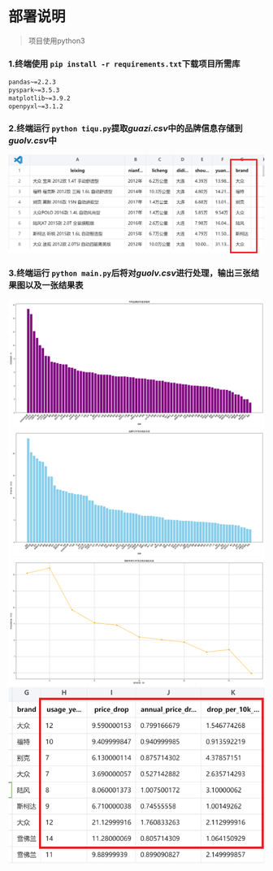 # 部署说明
>项目使用python3

### 1.终端使用 ``pip install -r requirements.txt``下载项目所需库

```
pandas~=2.2.3
pyspark~=3.5.3
matplotlib~=3.9.2
openpyxl~=3.1.2
```

### 2.终端运行 ``python tiqu.py``提取*guazi.csv*中的品牌信息存储到*guolv.csv*中

![](1.png)

### 3.终端运行 ``python main.py``后将对*guolv.csv*进行处理，输出三张结果图以及一张结果表

![annual_resale_rate](annual_resale_rate.png)
![brand_avg_price](brand_avg_price.png)
![usage_years_avg_price](usage_years_avg_price.png)
![结果表](2.png)
